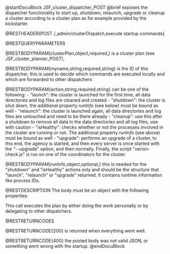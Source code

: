 
@startDocuBlock JSF_cluster_dispatcher_POST
@brief exposes the dispatcher functionality to start up, shutdown,
relaunch, upgrade or cleanup a cluster according to a cluster plan
as for example provided by the kickstarter.

@RESTHEADER{POST /_admin/clusterDispatch,execute startup commands}

@RESTQUERYPARAMETERS

@RESTBODYPARAM{clusterPlan,object,required,}
is a cluster plan (see JSF_cluster_planner_POST),

@RESTBODYPARAM{myname,string,required,string}
is the ID of this dispatcher, this is used to decide
which commands are executed locally and which are forwarded
to other dispatchers

@RESTBODYPARAM{action,string,required,string}
can be one of the following:
    - "launch": the cluster is launched for the first time, all
      data directories and log files are cleaned and created
    - "shutdown": the cluster is shut down, the additional property
      *runInfo* (see below) must be bound as well
    - "relaunch": the cluster is launched again, all data directories
      and log files are untouched and need to be there already
    - "cleanup": use this after a shutdown to remove all data in the
      data directories and all log files, use with caution
    - "isHealthy": checks whether or not the processes involved
      in the cluster are running or not. The additional property
      *runInfo* (see above) must be bound as well
    - "upgrade": performs an upgrade of a cluster, to this end,
      the agency is started, and then every server is once started
      with the "--upgrade" option, and then normally. Finally,
      the script "verion-check.js" is run on one of the coordinators
      for the cluster.

@RESTBODYPARAM{runInfo,object,optional,}
this is needed for the "shutdown" and "isHealthy" actions
only and should be the structure that "launch", "relaunch" or
"upgrade" returned. It contains runtime information like process
IDs.

@RESTDESCRIPTION
The body must be an object with the following properties:

This call executes the plan by either doing the work personally
or by delegating to other dispatchers.

@RESTRETURNCODES

@RESTRETURNCODE{200} is returned when everything went well.

@RESTRETURNCODE{400} the posted body was not valid JSON, or something
went wrong with the startup.
@endDocuBlock


